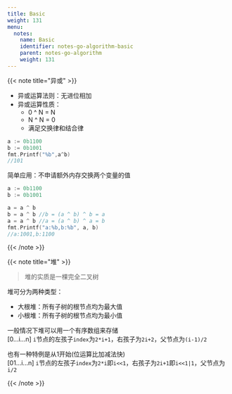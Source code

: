 ```yaml
---
title: Basic
weight: 131
menu:
  notes:
    name: Basic
    identifier: notes-go-algorithm-basic
    parent: notes-go-algorithm
    weight: 131
---
```


<!-- Basic Type -->

{{< note title="异或" >}}

- 异或运算法则：无进位相加
- 异或运算性质：
  - 0 ^ N = N
  - N ^ N = 0
  - 满足交换律和结合律

```go
a := 0b1100
b := 0b1001
fmt.Printf("%b",a^b)
//101
```

简单应用：不申请额外内存交换两个变量的值

```go
a := 0b1100
b := 0b1001

a = a ^ b
b = a ^ b //b = (a ^ b) ^ b = a
a = a ^ b //a = (a ^ b) ^ a = b
fmt.Printf("a:%b,b:%b", a, b)
//a:1001,b:1100
```

{{< /note >}}

{{< note title="堆" >}}

> 堆的实质是一棵完全二叉树

堆可分为两种类型：
- 大根堆：所有子树的根节点均为最大值
- 小根堆：所有子树的根节点均为最小值

一般情况下堆可以用一个有序数组来存储  
[0...i...n]
`i`节点的左孩子`index`为`2*i+1`，右孩子为`2i+2`，父节点为`(i-1)/2`

也有一种特例是从1开始(位运算比加减法快)  
[01...i...n]
`i`节点的左孩子`index`为`2*i`即`i<<1`，右孩子为`2i+1`即`i<<1|1`，父节点为`i/2`

{{< /note >}}

